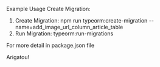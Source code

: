 Example Usage Create Migration:

1. Create Migration: npm run typeorm:create-migration --name=add_image_url_column_article_table
2. Run Migration: typeorm:run-migrations

For more detail in package.json file

Arigatou!
